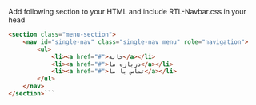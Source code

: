 Add following section to your HTML and include RTL-Navbar.css in your head
```HTML
<section class="menu-section"> 
    <nav id="single-nav" class="single-nav menu" role="navigation">
        <ul>
            <li><a href="#">خانه</a></li>
            <li><a href="#">درباره ما</a></li>
            <li><a href="#">تماس با ما</a></li>
        </ul>
    </nav>
</section>```




